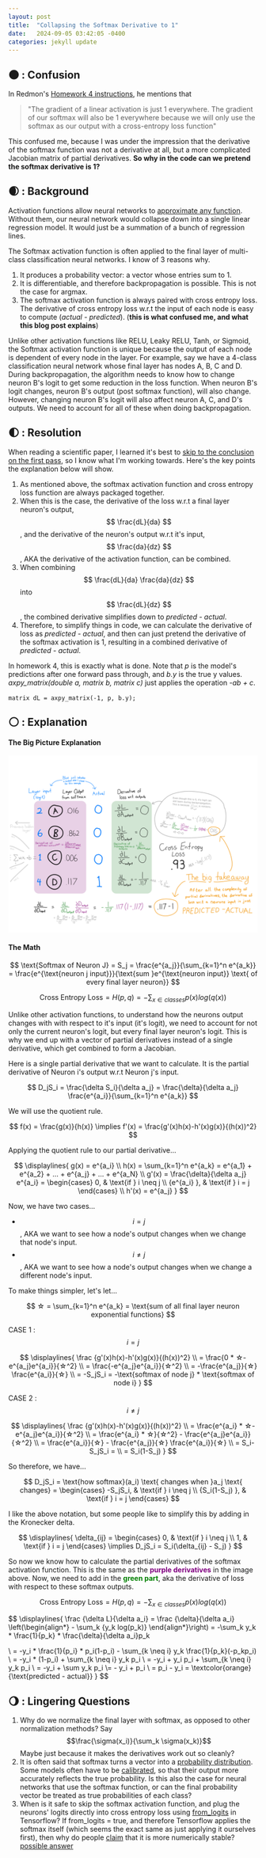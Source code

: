 ```yaml
---
layout: post
title:  "Collapsing the Softmax Derivative to 1"
date:   2024-09-05 03:42:05 -0400
categories: jekyll update
---
```


<script type="text/javascript" async src="https://cdn.jsdelivr.net/npm/mathjax@3/es5/tex-mml-chtml.js"></script>
<link rel="stylesheet" href="/assets/css/styles.css">

## 🌑︎ : Confusion
In Redmon's [Homework 4 instructions][1], he mentions that

> "The gradient of a linear activation is just 1 everywhere. The gradient of our softmax will also be 1 everywhere because we will only use the softmax as our output with a cross-entropy loss function"

This confused me, because I was under the impression that the derivative of the softmax function was not a derivative at all, but a more complicated Jacobian matrix of partial derivatives. **So why in the code can we pretend the softmax derivative is 1?**

## 🌒︎ : Background
Activation functions allow neural networks to [approximate any function][8]. Without them, our neural network would collapse down into a single linear regression model. It would just be a summation of a bunch of regression lines.

The Softmax activation function is often applied to the final layer of multi-class classification neural networks. I know of 3 reasons why.
1. It produces a probability vector: a vector whose entries sum to 1.
2. It is differentiable, and therefore backpropagation is possible. This is not the case for argmax.
3. The softmax activation function is always paired with cross entropy loss. The derivative of cross entropy loss w.r.t the input of each node is easy to compute (*actual - predicted*). (**this is what confused me, and what this blog post explains**)

Unlike other activation functions like RELU, Leaky RELU, Tanh, or Sigmoid, the Softmax activation function is unique because the output of each node is dependent of every node in the layer. For example, say we have a 4-class classification neural network whose final layer has nodes A, B, C and D. During backpropagation, the algorithm needs to know how to change neuron B's logit to get some reduction in the loss function. When neuron B's logit changes, neuron B's output (post softmax function), will also change. However, changing neuron B's logit will also affect neuron A, C, and D's outputs. We need to account for all of these when doing backpropagation.

## 🌓︎ : Resolution
When reading a scientific paper, I learned it's best to [skip to the conclusion on the first pass][7], so I know what I'm working towards. Here's the key points the explanation below will show.

1. As mentioned above, the softmax activation function and cross entropy loss function are always packaged together.
2. When this is the case, the derivative of the loss w.r.t a final layer neuron's output, $$ \frac{dL}{da} $$, and the derivative of the neuron's output w.r.t it's input, $$ \frac{da}{dz} $$, AKA the derivative of the activation function, can be combined.
3. When combining $$ \frac{dL}{da} \frac{da}{dz} $$ into $$ \frac{dL}{dz} $$, the combined derivative simplifies down to *predicted - actual*.
4. Therefore, to simplify things in code, we can calculate the derivative of loss as  *predicted - actual*, and then can just pretend the derivative of the softmax activation is 1, resulting in a combined derivative of *predicted - actual*.

In homework 4, this is exactly what is done. Note that *p* is the model's predictions after one forward pass through, and *b.y* is the true y values. *axpy_matrix(double a, matrix b, matrix c)* just applies the operation *-ab + c*.

```
matrix dL = axpy_matrix(-1, p, b.y);
```

## 🌕︎ : Explanation

#### The Big Picture Explanation

![Softmax Diagram](/assets/images/softmax.svg)

#### The Math

$$
\text{Softmax of Neuron J} =
S_j =
\frac{e^{a_j}}{\sum_{k=1}^n e^{a_k}} =
\frac{e^{\text{neuron j input}}}{\text{sum }e^{\text{neuron input}} \text{ of every final layer neuron}}
$$

$$
\text{Cross Entropy Loss} = H(p,q) = - \sum_{x \in classes} {p(x)log(q(x))}
$$

Unlike other activation functions, to understand how the neurons output changes with with respect to it's input (it's logit), we need to account for not only the current neuron's logit, but every final layer neuron's logit. This is why we end up with a vector of partial derivatives instead of a single derivative, which get combined to form a Jacobian.

Here is a single partial derivative that we want to calculate. It is the partial derivative of Neuron i's output w.r.t Neuron j's input.

$$ D_jS_i = \frac{\delta S_i}{\delta a_j} = \frac{\delta}{\delta a_j} \frac{e^{a_i}}{\sum_{k=1}^n e^{a_k}} $$

We will use the quotient rule.

$$ f(x) = \frac{g(x)}{h(x)} \implies f'(x) = \frac{g'(x)h(x)-h'(x)g(x)}{(h(x))^2} $$

Applying the quotient rule to our partial derivative...

$$
\displaylines{
   g(x) = e^{a_i}
   \\ h(x) = \sum_{k=1}^n e^{a_k} = e^{a_1} + e^{a_2} + ... + e^{a_j}  + ... + e^{a_N}
   \\ g'(x) = \frac{\delta}{\delta a_j} e^{a_i}  =
      \begin{cases}
         0, & \text{if } i \neq j \\
         {e^{a_i} }, & \text{if } i = j
      \end{cases}
   \\ h'(x) = e^{a_j} 
}
$$

Now, we have two cases...
 * $$ i = j $$, AKA we want to see how a node's output changes when we change that node's input.
 * $$ i \neq j $$, AKA we want to see how a node's output changes when we change a different node's input.

To make things simpler, let's let...

 $$ ☆ = \sum_{k=1}^n e^{a_k} = \text{sum of all final layer neuron exponential functions} $$

CASE 1 : $$ i = j $$

$$
\displaylines{
   \frac {g'(x)h(x)-h'(x)g(x)}{(h(x))^2}
   \\ = \frac{0 * ☆-e^{a_j}e^{a_i}}{☆^2}
   \\ = \frac{-e^{a_j}e^{a_i}}{☆^2}
   \\ = -\frac{e^{a_j}}{☆} \frac{e^{a_i}}{☆}
   \\ = -S_jS_i
   = -\text{softmax of node j} * \text{softmax of node i}
}   
$$

CASE 2 : $$ i \neq j $$

$$
\displaylines{
   \frac {g'(x)h(x)-h'(x)g(x)}{(h(x))^2}
   \\ = \frac{e^{a_i} * ☆-e^{a_j}e^{a_i}}{☆^2}
   \\ = \frac{e^{a_i} * ☆}{☆^2} - \frac{e^{a_j}e^{a_i}}{☆^2}
   \\ = \frac{e^{a_i}}{☆} - \frac{e^{a_j}}{☆} \frac{e^{a_i}}{☆}
   \\ = S_i-S_jS_i =
   \\ = S_i(1-S_j)
}
$$

So therefore, we have...

$$
D_jS_i =
\text{how softmax}(a_i) \text{ changes when }a_j \text{ changes} =
\begin{cases}
   -S_jS_i, & \text{if } i \neq j \\
   {S_i(1-S_j) }, & \text{if } i = j
\end{cases}
$$

I like the above notation, but some people like to simplify this by adding in the Kronecker delta.

$$
\displaylines{
   \delta_{ij} =
   \begin{cases}
      0, & \text{if } i \neq j \\
      1, & \text{if } i = j
   \end{cases}
   \implies D_jS_i = S_i(\delta_{ij} - S_j)
}
$$

So now we know how to calculate the partial derivatives of the softmax activation function. This is the same as the <span style="color:purple">**purple derivatives**</span> in the image above. Now, we need to add in the <span style="color:green">**green part**</span>, aka the derivative of loss with respect to these softmax outputs.

$$
\text{Cross Entropy Loss} = H(p,q) = - \sum_{x \in classes} {p(x)log(q(x))}
$$

$$
\displaylines{
   \frac {\delta L}{\delta a_i} =
   \frac {\delta}{\delta a_i}
      \left(\begin{align*}
         - \sum_k {y_k log(p_k)}
      \end{align*}\right) =
   -\sum_k y_k * \frac{1}{p_k} * \frac{\delta}{\delta a_i}p_k

   \\ = -y_i * \frac{1}{p_i} * p_i(1-p_i) - \sum_{k \neq i} y_k \frac{1}{p_k}(-p_kp_i)
   \\ = -y_i * (1-p_i) + \sum_{k \neq i} y_k p_i
   \\ = -y_i + y_i p_i + \sum_{k \neq i} y_k p_i
   \\ = -y_i +  \sum y_k p_i \\= - y_i + p_i
   \\ = p_i - y_i = \textcolor{orange}{\text{predicted - actual}}
}
$$

## 🌖︎ : Lingering Questions
1. Why do we normalize the final layer with softmax, as opposed to other normalization methods? Say $$\frac{\sigma(x_i)}{\sum_k \sigma(x_k)}$$ Maybe just because it makes the derivatives work out so cleanly?
2. It is often said that softmax turns a vector into a [probability distribution][2]. Some models often have to be [calibrated][3], so that their output more accurately reflects the true probability. Is this also the case for neural networks that use the softmax function, or can the final probability vector be treated as true probabilities of each class?
3. When is it safe to skip the softmax activation function, and plug the neurons' logits directly into cross entropy loss using [from_logits][4] in Tensorflow? If from_logits = true, and therefore Tensorflow applies the softmax itself (which seems the exact same as just applying it ourselves first), then why do people [claim][5] that it is more numerically stable? [possible answer][6]

<!-- links -->
[1]: https://github.com/pjreddie/vision-hw4
[2]: https://en.wikipedia.org/wiki/Softmax_function
[3]: https://scikit-learn.org/stable/modules/calibration.html
[4]: https://www.tensorflow.org/api_docs/python/tf/keras/losses/BinaryCrossentropy
[5]: https://datascience.stackexchange.com/questions/73093/what-does-from-logits-true-do-in-sparsecategoricalcrossentropy-loss-function
[6]: https://stackoverflow.com/questions/34907657/scale-the-loss-value-according-to-badness-in-caffe/34917052#34917052
[7]: https://www.cs.cornell.edu/~stanleycelestin/HowtoReadPaper.pdf
[8]: https://en.wikipedia.org/wiki/Universal_approximation_theorem